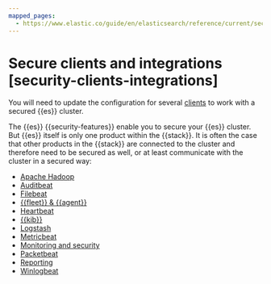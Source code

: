 ```yaml
---
mapped_pages:
  - https://www.elastic.co/guide/en/elasticsearch/reference/current/security-clients-integrations.html
---
```


# Secure clients and integrations [security-clients-integrations]

You will need to update the configuration for several [clients](httprest-clients-security.md) to work with a secured {{es}} cluster.

The {{es}} {{security-features}} enable you to secure your {{es}} cluster. But {{es}} itself is only one product within the {{stack}}. It is often the case that other products in the {{stack}} are connected to the cluster and therefore need to be secured as well, or at least communicate with the cluster in a secured way:

* [Apache Hadoop](asciidocalypse://docs/elasticsearch-hadoop/docs/reference/security.md)
* [Auditbeat](asciidocalypse://docs/beats/docs/reference/auditbeat/securing-auditbeat.md)
* [Filebeat](asciidocalypse://docs/beats/docs/reference/filebeat/securing-filebeat.md)
* [{{fleet}} & {{agent}}](asciidocalypse://docs/docs-content/docs/reference/ingestion-tools/fleet/secure.md)
* [Heartbeat](asciidocalypse://docs/beats/docs/reference/heartbeat/securing-heartbeat.md)
* [{{kib}}](../security.md)
* [Logstash](asciidocalypse://docs/logstash/docs/reference/secure-connection.md)
* [Metricbeat](asciidocalypse://docs/beats/docs/reference/metricbeat/securing-metricbeat.md)
* [Monitoring and security](../monitor.md)
* [Packetbeat](asciidocalypse://docs/beats/docs/reference/packetbeat/securing-packetbeat.md)
* [Reporting](../../explore-analyze/report-and-share.md)
* [Winlogbeat](asciidocalypse://docs/beats/docs/reference/winlogbeat/securing-winlogbeat.md)




